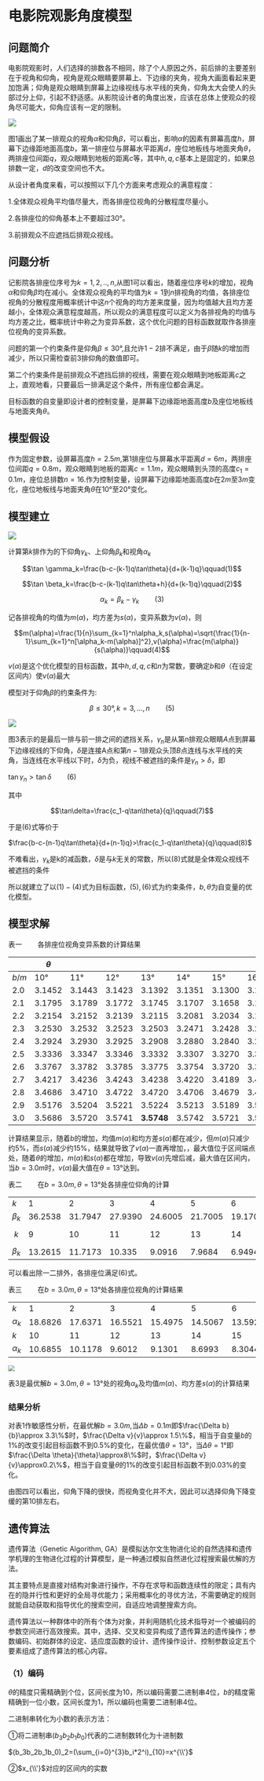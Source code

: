 # 电影院观影角度模型

## 问题简介

  电影院观影时，人们选择的排数各不相同，除了个人原因之外，前后排的主要差别在于视角和仰角，视角是观众眼睛要屏幕上、下边缘的夹角，视角大画面看起来更加饱满；仰角是观众眼睛到屏幕上边缘视线与水平线的夹角，仰角太大会使人的头部过分上仰，引起不舒适感。从影院设计者的角度出发，应该在总体上使观众的视角尽可能大，仰角应该有一定的限制。

![](C:\Users\22179\Desktop\Eoa\picture\图1.png)

  图1画出了某一排观众的视角$\alpha$和仰角$\beta$，可以看出，影响$\alpha$的因素有屏幕高度$h$，屏幕下边缘距地面高度$b$，第一排座位与屏幕水平距离$d$，座位地板线与地面夹角$\theta$，两排座位间距$q$，观众眼睛到地板的距离$c$等，其中$h,q,c$基本上是固定的，如果总排数一定，$d$的改变空间也不大。

  从设计者角度来看，可以按照以下几个方面来考虑观众的满意程度：

  1.全体观众视角平均值尽量大，而各排座位视角的分散程度尽量小。

  2.各排座位的仰角基本上不要超过30°。

  3.前排观众不应遮挡后排观众视线。

## 问题分析

  记影院各排座位序号为$k=1,2,..,n,$从图1可以看出，随着座位序号$k$的增加，视角$\alpha$和仰角$\beta$均在减小。全体观众视角的平均值为$k=1$到$n$排视角的均值，各排座位视角的分散程度用概率统计中这$n$个视角的均方差来度量，因为均值越大且均方差越小，全体观众满意程度越高，所以观众的满意程度可以定义为各排视角的均值与均方差之比，概率统计中称之为变异系数，这个优化问题的目标函数就取作各排座位视角的变异系数。

  问题的第一个约束条件是仰角$\beta \leq30°$,且允许$1-2$排不满足，由于$\beta$随$k$的增加而减少，所以只需检查前3排仰角的数值即可。

  第二个约束条件是前排观众不遮挡后排的视线，需要在观众眼睛到地板距离$c$之上，直观地看，只要最后一排满足这个条件，所有座位都会满足。

  目标函数的自变量即设计者的控制变量，是屏幕下边缘距地面高度$b$及座位地板线与地面夹角$\theta$。

## 模型假设

  作为固定参数，设屏幕高度$h=2.5m$,第1排座位与屏幕水平距离$d=6m$，两排座位间距$q=0.8m$，观众眼睛到地板的距离$c=1.1m$，观众眼睛到头顶的高度$c_1=0.1m$，座位总排数$n=16$.作为控制变量，设屏幕下边缘距地面高度$b$在$2m$至$3m$变化，座位地板线与地面夹角$\theta$在$10°$至$20°$变化。

## 模型建立

![](C:\Users\22179\Desktop\Eoa\picture\图2.png)

  计算第$k$排作为的下仰角$\gamma_k$、上仰角$\beta_k$和视角$\alpha_k$

$$\tan \gamma_k=\frac{b-c-(k-1)q\tan\theta}{d+(k-1)q}\qquad(1)$$

$$\tan \beta_k=\frac{b-c-(k-1)q\tan\theta+h}{d+(k-1)q}\qquad(2)$$

$$\alpha_k=\beta_k-\gamma_k\qquad(3)$$

   记各排视角的均值为$m(\alpha)$，均方差为$s(\alpha)$，变异系数为$v(\alpha)$，则

$$m(\alpha)=\frac{1}{n}\sum_{k=1}^n\alpha_k,s(\alpha)=\sqrt{\frac{1}{n-1}\sum_{k=1}^n[\alpha_k-m(\alpha)]^2},v(\alpha)=\frac{m(\alpha)}{s(\alpha)}\qquad(4)$$

  $v(\alpha)$是这个优化模型的目标函数，其中$h,d,q,c$和$n$为常数，要确定$b$和$\theta$（在设定区间内）使$v(\alpha)$最大

  模型对于仰角$\beta$的约束条件为:

$$\beta\leq30°,k=3,...,n\qquad(5)$$



![](C:\Users\22179\Desktop\Eoa\picture\图3.png)

  

  图3表示的是最后一排与前一排之间的遮挡关系，$\gamma_n$是从第n排观众眼睛$A$点到屏幕下边缘视线的下仰角，$\delta$是连接A点和第$n-1$排观众头顶$B$点连线与水平线的夹角，当连线在水平线以下时，$\delta$为负，视线不被遮挡的条件是$\gamma_n>\delta$，即

$\tan\gamma_n>\tan\delta\qquad(6)$

  其中

$$\tan\delta=\frac{c_1-q\tan\theta}{q}\qquad(7)$$

  于是$(6)$式等价于

$\frac{b-c-(n-1)q\tan\theta}{d+(n-1)q}>\frac{c_1-q\tan\theta}{q}\qquad(8)$

  不难看出，$\gamma_k$是k的减函数，$\delta$是与$k$无关的常数，所以$(8)$式就是全体观众视线不被遮挡的条件

所以就建立了以$(1)-(4)$式为目标函数，$(5),(6)$式为约束条件，$b,\theta$为自变量的优化模型。

## 模型求解

表一$\qquad$各排座位视角变异系数的计算结果

|       | $\theta$ |        |        |            |        |        |        |        |        |        |        |
| ----- | -------- | ------ | ------ | ---------- | ------ | ------ | ------ | ------ | ------ | ------ | ------ |
| $b/m$ | 10°      | 11°    | 12°    | 13°        | 14°    | 15°    | 16°    | 17°    | 18°    | 19°    | 20°    |
| 2.0   | 3.1452   | 3.1443 | 3.1423 | 3.1392     | 3.1351 | 3.1300 | 3.1237 | 3.1163 | 3.1077 | 3.0981 | 3.0872 |
| 2.1   | 3.1795   | 3.1789 | 3.1772 | 3.1745     | 3.1707 | 3.1658 | 3.1598 | 3.1526 | 3.1443 | 3.1348 | 3.1240 |
| 2.2   | 3.2154   | 3.2152 | 3.2139 | 3.2115     | 3.2081 | 3.2034 | 3.1977 | 3.1907 | 3.1826 | 3.1732 | 3.1626 |
| 2.3   | 3.2530   | 3.2532 | 3.2523 | 3.2503     | 3.2471 | 3.2428 | 3.2373 | 3.2306 | 3.2226 | 3.2134 | 3.2029 |
| 2.4   | 3.2924   | 3.2930 | 3.2925 | 3.2908     | 3.2880 | 3.2840 | 3.2787 | 3.2722 | 3.2645 | 3.2554 | 3.2451 |
| 2.5   | 3.3336   | 3.3347 | 3.3346 | 3.3332     | 3.3307 | 3.3270 | 3.3220 | 3.3158 | 3.3082 | 3.2994 | 3.2891 |
| 2.6   | 3.3767   | 3.3782 | 3.3785 | 3.3775     | 3.3754 | 3.3720 | 3.3673 | 3.3613 | 3.3539 | 3.3452 | 3.3351 |
| 2.7   | 3.4217   | 3.4236 | 3.4243 | 3.4238     | 3.4220 | 3.4189 | 3.4145 | 3.4087 | 3.4016 | 3.3931 | 3.3831 |
| 2.8   | 3.4686   | 3.4710 | 3.4722 | 3.4720     | 3.4706 | 3.4679 | 3.4638 | 3.4583 | 3.4513 | 3.4430 | 3.4331 |
| 2.9   | 3.5176   | 3.5204 | 3.5221 | 3.5224     | 3.5213 | 3.5189 | 3.5151 | 3.5099 | 3.5032 | 3.4950 | 3.4853 |
| 3.0   | 3.5686   | 3.5720 | 3.5741 | **3.5748** | 3.5742 | 3.5721 | 3.5686 | 3.5637 | 3.5572 | 3.5492 | 3.5396 |

  计算结果显示，随着$b$的增加，均值$m(\alpha)$和均方差$s(\alpha)$都在减少，但$m(\alpha)$只减少约$5\%$，而$s(\alpha)$减少约$15\%$，结果就导致了$v(\alpha)$一直再增加，，最大值位于区间端点处，随着$\theta$的增加，$m(\alpha)$和$s(\alpha)$都在增加，导致$v(\alpha)$先增后减，最大值在区间内，当$b=3.0m$时，$v(\alpha)$最大值在$\theta=13°$达到。

表二$\qquad$在$b=3.0m,\theta=13°$处各排座位仰角的计算

|           |         |         |         |         |         |         |         |         |
| --------- | ------- | ------- | ------- | ------- | ------- | ------- | ------- | ------- |
| $k$       | 1       | 2       | 3       | 4       | 5       | 6       | 7       | 8       |
| $\beta_k$ | 36.2538 | 31.7947 | 27.9390 | 24.6005 | 21.7005 | 19.1701 | 16.9512 | 14.9951 |
| $$k$$     | 9       | 10      | 11      | 12      | 13      | 14      | 15      | 16      |
| $\beta_k$ | 13.2615 | 11.7173 | 10.335  | 9.0916  | 7.9684  | 6.9494  | 6.0214  | 5.1730  |

可以看出除一二排外，各排座位满足$(6)$式。

表三$\qquad$在$b=3.0m,\theta=13°$处各排座位视角的计算结果

|            |         |         |         |         |         |         |         |             |             |
| ---------- | ------- | ------- | ------- | ------- | ------- | ------- | ------- | ----------- | ----------- |
| $k$        | 1       | 2       | 3       | 4       | 5       | 6       | 7       | 8           | 9           |
| $\alpha_k$ | 18.6826 | 17.6371 | 16.5521 | 15.4975 | 14.5067 | 13.5927 | 12.7579 | 11.9990     | 11.3103     |
| $k$        | 10      | 11      | 12      | 13      | 14      | 15      | 16      | $m(\alpha)$ | $s(\alpha)$ |
| $\alpha_k$ | 10.6855 | 10.1178 | 9.6012  | 9.1301  | 8.6993  | 8.3044  | 7.9415  | 12.3135     | 3.4445      |

<img src="C:\Users\22179\Desktop\Eoa\picture\图4.png" style="zoom: 80%;" />



表3是最优解$b=3.0m,\theta=13°$处的视角$\alpha_k$及均值$m(\alpha)$、均方差$s(\alpha)$的计算结果

### 结果分析

  对表1作敏感性分析，在最优解$b=3.0m,$当$\Delta b=0.1m$即$\frac{\Delta b}{b}\approx 3.3\%$时，$\frac{\Delta v}{v}\approx 1.5\%$，相当于自变量$b$的$1\%$的改变引起目标函数不到$0.5\%$的变化，在最优值$\theta=13°$，当$\Delta \theta=1°$即$\frac{\Delta \theta}{\theta}\approx8\%$时，$\frac{\Delta v}{v}\approx0.2\%$，相当于自变量$\theta$的$1\%$的改变引起目标函数不到$0.03\%$的变化。

  由图四可以看出，仰角下降的很快，而视角变化并不大，因此可以选择仰角下降变缓的第10排左右。

## 遗传算法

  遗传算法（Genetic Algorithm, GA）是模拟达尔文生物进化论的自然选择和遗传学机理的生物进化过程的计算模型，是一种通过模拟自然进化过程搜索最优解的方法。

  其主要特点是直接对结构对象进行操作，不存在求导和函数连续性的限定；具有内在的隐并行性和更好的全局寻优能力；采用概率化的寻优方法，不需要确定的规则就能自动获取和指导优化的搜索空间，自适应地调整搜索方向。

  遗传算法以一种群体中的所有个体为对象，并利用随机化技术指导对一个被编码的参数空间进行高效搜索。其中，选择、交叉和变异构成了遗传算法的遗传操作；参数编码、初始群体的设定、适应度函数的设计、遗传操作设计、控制参数设定五个要素组成了遗传算法的核心内容。

### （1）编码

  $\theta$的精度只需精确到个位，区间长度为10，所以编码需要二进制串4位，$b$的精度需精确到一位小数，区间长度为1，所以编码也需要二进制串4位。

  二进制串转化为小数的表示方法：

①将二进制串$(b_3b_2b_1b_0)$代表的二进制数转化为十进制数

$(b_3b_2b_1b_0)_2=(\sum_{i=0}^{3}b_i*2^i)_{10}=x^{\\'}$

②$x_{\\'}$对应的区间内的实数
